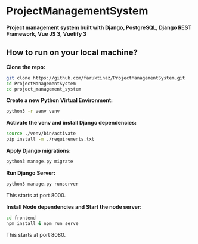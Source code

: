 # ProjectManagementSystem
**Project management system built with Django, PostgreSQL, Django REST Framework, Vue JS 3, Vuetify 3**

## **How to run on your local machine?**

**Clone the repo:**

```bash
git clone https://github.com/faruktinaz/ProjectManagementSystem.git
cd ProjectManagementSystem
cd project_management_system
```

**Create a new Python Virtual Environment:**

```bash
python3 -r venv venv
```

**Activate the venv and install Django dependencies:**

```bash
source ./venv/bin/activate
pip install -m ./requirements.txt
```

**Apply Django migrations:**

```bash
python3 manage.py migrate
```

**Run Django Server:**

```bash
python3 manage.py runserver
```

This starts at port 8000.

**Install Node dependencies and Start the node server:**

```bash
cd frontend
npm install & npm run serve
```

This starts at port 8080.
